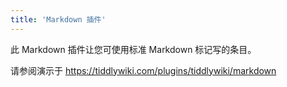 ```yaml
---
title: 'Markdown 插件'
---
```


此 Markdown 插件让您可使用标准 Markdown 标记写的条目。

请参阅演示于 <https://tiddlywiki.com/plugins/tiddlywiki/markdown> 
